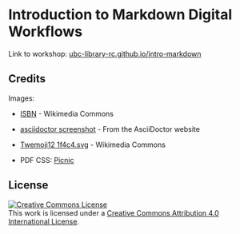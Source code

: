 # Introduction to Markdown Digital Workflows

Link to workshop: [ubc-library-rc.github.io/intro-markdown](https://ubc-library-rc.github.io/intro-markdown/)

## Credits

Images:

* [ISBN](https://commons.wikimedia.org/wiki/File:EAN-13-ISBN-13.svg) - Wikimedia Commons
* [asciidoctor screenshot](https://raw.githubusercontent.com/asciidoctor/asciidoctor/master/screenshot.png) - From the AsciiDoctor website
* [Twemoji12 1f4c4.svg](https://commons.wikimedia.org/wiki/File:Twemoji12_1f4c4.svg) - Wikimedia Commons

* PDF CSS: [Picnic](https://github.com/franciscop/picnic)

## License

<a rel="license" href="http://creativecommons.org/licenses/by/4.0/"><img alt="Creative Commons License" style="border-width:0" src="https://i.creativecommons.org/l/by/4.0/88x31.png" /></a><br />This work is licensed under a <a rel="license" href="http://creativecommons.org/licenses/by/4.0/">Creative Commons Attribution 4.0 International License</a>.
